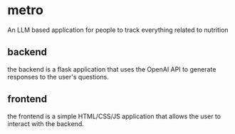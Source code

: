 # metro
An LLM based application for people to track everything related to nutrition

## backend
the backend is a flask application that uses the OpenAI API to generate responses to the user's questions.

## frontend
the frontend is a simple HTML/CSS/JS application that allows the user to interact with the backend.